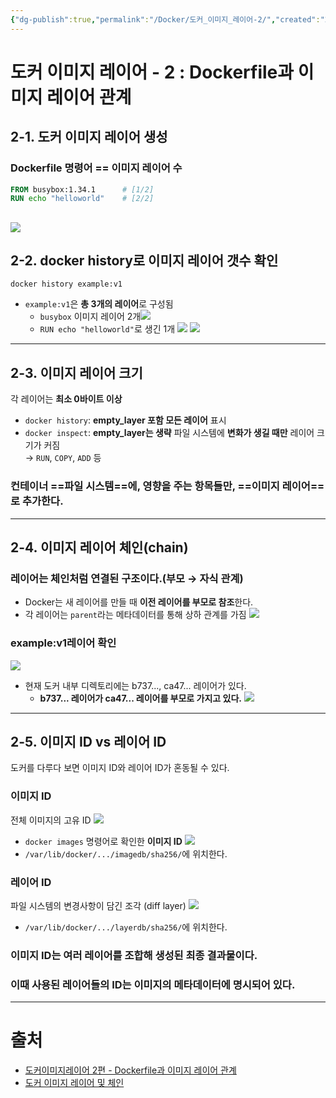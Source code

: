 ```yaml
---
{"dg-publish":true,"permalink":"/Docker/도커_이미지_레이어-2/","created":"2025-04-09T10:45:45.481+09:00"}
---
```


# 도커 이미지 레이어 - 2 : Dockerfile과 이미지 레이어 관계
## 2-1. 도커 이미지 레이어 생성
### Dockerfile 명령어 == 이미지 레이어 수
``` dockerfile
FROM busybox:1.34.1      # [1/2]
RUN echo "helloworld"    # [2/2]
```
![](https://i.imgur.com/D0N69tS.png)
---
## 2-2. docker history로 이미지 레이어 갯수 확인
``` shell
docker history example:v1
```
- `example:v1`은 **총 3개의 레이어**로 구성됨
	- `busybox` 이미지 레이어 2개![](https://i.imgur.com/O5kOGQn.png)
	- `RUN echo "helloworld"`로 생긴 1개
![](https://i.imgur.com/LbyeZ90.png)
![](https://i.imgur.com/bCnCz8h.png)

---
## 2-3. 이미지 레이어 크기
각 레이어는 **최소 0바이트 이상**
- `docker history`: **empty_layer 포함 모든 레이어** 표시
- `docker inspect`: **empty_layer는 생략**
파일 시스템에 **변화가 생길 때만** 레이어 크기가 커짐  
	→ `RUN`, `COPY`, `ADD` 등
### 컨테이너 ==파일 시스템==에, 영향을 주는 항목들만, ==이미지 레이어==로 추가한다.
---
## 2-4. 이미지 레이어 체인(chain)
### 레이어는 체인처럼 연결된 구조이다.(부모 → 자식 관계)
- Docker는 새 레이어를 만들 때 **이전 레이어를 부모로 참조**한다.
- 각 레이어는 `parent`라는 메타데이터를 통해 상하 관계를 가짐
![](https://i.imgur.com/PULVmR7.png)
### example:v1레이어 확인
![](https://i.imgur.com/AIQyXXa.png)
- 현재 도커 내부 디렉토리에는 b737..., ca47... 레이어가 있다.
	- **b737... 레이어가 ca47... 레이어를 부모로 가지고 있다.**
![](https://i.imgur.com/TlS3wUi.png)
---
## 2-5. 이미지 ID vs 레이어 ID
도커를 다루다 보면 이미지 ID와 레이어 ID가 혼동될 수 있다.
### 이미지 ID
전체 이미지의 고유 ID
![](https://i.imgur.com/dOpFHwD.png)
- `docker images` 명령어로 확인한 **이미지 ID**
![](https://i.imgur.com/xeMFg3I.png)
- `/var/lib/docker/.../imagedb/sha256/`에 위치한다.
### 레이어 ID 
파일 시스템의 변경사항이 담긴 조각 (diff layer)
![](https://i.imgur.com/zfP87fH.png)
- `/var/lib/docker/.../layerdb/sha256/`에 위치한다.

### 이미지 ID는 **여러 레이어를 조합**해 생성된 최종 결과물이다.
### 이때 사용된 레이어들의 ID는 이미지의 메타데이터에 명시되어 있다.
---
# 출처
- [도커이미지레이어 2편 - Dockerfile과 이미지 레이어 관계](https://malwareanalysis.tistory.com/234)
- [도커 이미지 레이어 및 체인](https://mohwa.github.io/docker-image-layer-and-chain/)
